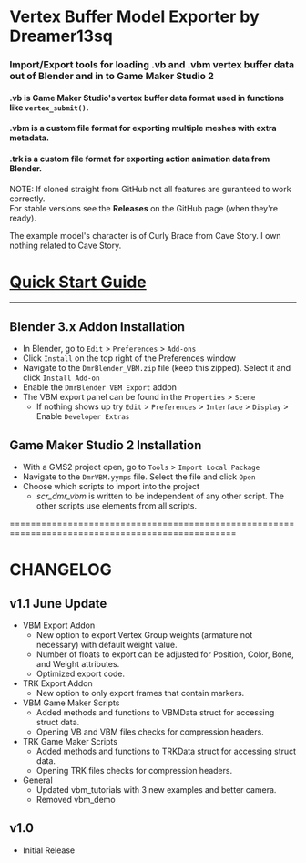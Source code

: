 # Vertex Buffer Model Exporter by Dreamer13sq
### Import/Export tools for loading .vb and .vbm vertex buffer data out of Blender and in to Game Maker Studio 2
#### .vb is Game Maker Studio's **vertex buffer data** format used in functions like `vertex_submit()`.
#### .vbm is a custom file format for exporting **multiple meshes** with extra metadata.  
#### .trk is a custom file format for exporting action animation data from Blender.

NOTE: If cloned straight from GitHub not all features are guranteed to work correctly.  
For stable versions see the **Releases** on the GitHub page (when they're ready).

The example model's character is of Curly Brace from Cave Story. I own nothing related to Cave Story.

# [Quick Start Guide](https://github.com/Dreamer13sq/DmrVBM-blender-to-gms2/wiki/Quick-Start-Guide)

-----
  
## Blender 3.x Addon Installation
* In Blender, go to `Edit` > `Preferences` > `Add-ons`
* Click `Install` on the top right of the Preferences window
* Navigate to the `DmrBlender_VBM.zip` file (keep this zipped). Select it and click `Install Add-on`
* Enable the `DmrBlender VBM Export` addon
* The VBM export panel can be found in the `Properties` > `Scene`
     * If nothing shows up try `Edit` > `Preferences` > `Interface` > `Display` > Enable `Developer Extras`

## Game Maker Studio 2 Installation
* With a GMS2 project open, go to `Tools` > `Import Local Package`
* Navigate to the `DmrVBM.yymps` file. Select the file and click `Open`
* Choose which scripts to import into the project
    * *scr_dmr_vbm* is written to be independent of any other script. The other scripts use elements from all scripts.

=================================================================================================

# CHANGELOG

## v1.1 June Update
- VBM Export Addon
	- New option to export Vertex Group weights (armature not necessary) with default weight value.
	- Number of floats to export can be adjusted for Position, Color, Bone, and Weight attributes.
	- Optimized export code.
- TRK Export Addon
	- New option to only export frames that contain markers.
- VBM Game Maker Scripts
	- Added methods and functions to VBMData struct for accessing struct data.
	- Opening VB and VBM files checks for compression headers.
- TRK Game Maker Scripts
	- Added methods and functions to TRKData struct for accessing struct data.
	- Opening TRK files checks for compression headers.
- General
	- Updated vbm_tutorials with 3 new examples and better camera.
	- Removed vbm_demo

## v1.0
- Initial Release
